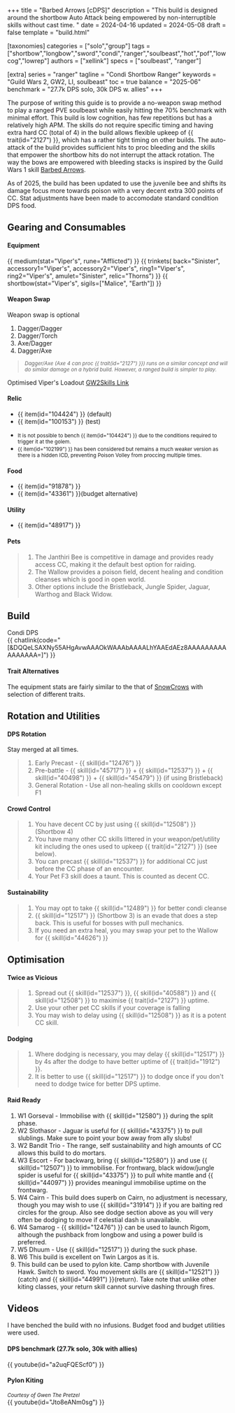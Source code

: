 +++
title = "Barbed Arrows [cDPS]"
description = "This build is designed around the shortbow Auto Attack being empowered by non-interruptible skills without cast time. "
date = 2024-04-16
updated = 2024-05-08
draft = false
template = "build.html"

[taxonomies]
categories = ["solo","group"]
tags = ["shortbow","longbow","sword","condi","ranger","soulbeast","hot","pof","lowcog","lowrep"]
authors = ["xellink"]
specs = ["soulbeast", "ranger"]

[extra]
series = "ranger"
tagline = "Condi Shortbow Ranger"
keywords = "Guild Wars 2, GW2, LI, soulbeast"
toc = true
balance = "2025-06"
benchmark = "27.7k DPS solo, 30k DPS w. allies"
+++

The purpose of writing this guide is to provide a no-weapon swap method to play a ranged PVE soulbeast while easily hitting the 70% benchmark with minimal effort. This build is low cognition, has few repetitions but has a relatively high APM. The skills do not require specific timing and having extra hard CC (total of 4) in the build allows flexible upkeep of {{ trait(id="2127") }}, which has a rather tight timing on other builds. The auto-attack of the build provides sufficient hits to proc bleeding and the skills that empower the shortbow hits do not interrupt the attack rotation. The way the bows are empowered with bleeding stacks is inspired by the Guild Wars 1 skill [Barbed Arrows](https://wiki.guildwars.com/wiki/Barbed_Arrows).

As of 2025, the build has been updated to use the juvenile bee and shifts its damage focus more towards poison with a very decent extra 300 points of CC. Stat adjustments have been made to accomodate standard condition DPS food. 


## Gearing and Consumables
#### Equipment
{{ medium(stat="Viper's", rune="Afflicted") }}
	{{ trinkets(
	back="Sinister",
	accessory1="Viper's",
	accessory2="Viper's",
	ring1="Viper's",
	ring2="Viper's",
	amulet="Sinister",
	relic="Thorns") }}
{{ shortbow(stat="Viper's", sigils=["Malice", "Earth"]) }}

#### Weapon Swap
Weapon swap is optional
1. Dagger/Dagger
2. Dagger/Torch
3. Axe/Dagger
4. Dagger/Axe

> <small>*Dagger/Axe (Axe 4 can proc {{ trait(id="2127") }}) runs on a similar concept and will do similar damage on a hybrid build. However, a ranged build is simpler to play.*</small>

Optimised Viper's Loadout
[GW2Skills Link](https://gw2skills.net/editor/?POQAUlZUw+YSMKmJWaXXP3ca3+4hDB-DSRYfBFaGFcehRaBEmAG/KoJFnVgKA-e)

#### Relic
- {{ item(id="104424") }} (default)
- {{ item(id="100153") }} (test)

* <small>It is not possible to bench {{ item(id="104424") }} due to the conditions required to trigger it at the golem.</small><br/>
* <small>{{ item(id="102199") }} has been considered but remains a much weaker version as there is a hidden ICD, preventing 
 Poison Volley from proccing multiple times.</small>

#### Food
- {{ item(id="91878") }}
- {{ item(id="43361") }}(budget alternative)

#### Utility
- {{ item(id="48917") }} 

#### Pets
> 1. The Janthiri Bee is competitive in damage and provides ready access CC, making it the default best option for raiding.
> 2. The Wallow provides a poison field, decent healing and condition cleanses which is good in open world.
> 3. Other options include the Bristleback, Jungle Spider, Jaguar, Warthog and Black Widow.

## Build
Condi DPS\
{{ chatlink(code="[&DQQeLSAXNy55AHgAvwAAAOkWAAAbAAAALhYAAEdAEz8AAAAAAAAAAAAAAAA=]") }}

#### Trait Alternatives
The equipment stats are fairly similar to the that of [SnowCrows](https://snowcrows.com/builds/raids/ranger/condition-soulbeast) with selection of different traits.

## Rotation and Utilities
#### DPS Rotation
Stay merged at all times. 
> 1. Early Precast - {{ skill(id="12476") }}
> 2. Pre-battle - {{ skill(id="45717") }} + {{ skill(id="12537") }} + {{ skill(id="40498") }} + {{ skill(id="45479") }} (if using Bristleback)
> 3. General Rotation - Use all non-healing skills on cooldown except F1

#### Crowd Control
> 1. You have decent CC by just using {{ skill(id="12508") }} (Shortbow 4)
> 1. You have many other CC skills littered in your weapon/pet/utility kit including the ones used to upkeep {{ trait(id="2127") }} (see below). 
> 1. You can precast {{ skill(id="12537") }} for additional CC just before the CC phase of an encounter.
> 1. Your Pet F3 skill does a taunt. This is counted as decent CC. 

#### Sustainability
> 1. You may opt to take {{ skill(id="12489") }} for better condi cleanse
> 2. {{ skill(id="12517") }} (Shortbow 3) is an evade that does a step back. This is useful for bosses with pull mechanics.
> 3. If you need an extra heal, you may swap your pet to the Wallow for {{ skill(id="44626") }}

## Optimisation
#### Twice as Vicious
> 1. Spread out {{ skill(id="12537") }}, {{ skill(id="40588") }} and {{ skill(id="12508") }} to maximise {{ trait(id="2127") }} uptime. 
> 1. Use your other pet CC skills if your coverage is falling
> 1. You may wish to delay using {{ skill(id="12508") }} as it is a potent CC skill.

#### Dodging
> 1. Where dodging is necessary, you may delay {{ skill(id="12517") }} by 4s after the dodge to have better uptime of {{ trait(id="1912") }}. 
> 2. It is better to use {{ skill(id="12517") }} to dodge once if you don't need to dodge twice for better DPS uptime. 

#### Raid Ready
1. W1 Gorseval - Immobilise with {{ skill(id="12580") }} during the split phase.
2. W2 Slothasor - Jaguar is useful for {{ skill(id="43375") }} to pull slublings. Make sure to point your bow away from ally slubs!
3. W2 Bandit Trio - The range, self sustainability and high amounts of CC allows this build to do mortars.
4. W3 Escort - For backwarg, bring {{ skill(id="12580") }} and use {{ skill(id="12507") }} to immobilise. For frontwarg, black widow/jungle spider is useful for {{ skill(id="43375") }} to pull white mantle and {{ skill(id="44097") }} provides meaningul immobilise uptime on the frontwarg.
5. W4 Cairn - This build does superb on Cairn, no adjustment is necessary, though you may wish to use {{ skill(id="31914") }} if you are baiting red circles for the group. Also see dodge section above as you will very often be dodging to move if celestial dash is unavailable.
6. W4 Samarog - {{ skill(id="12476") }} can be used to launch Rigom, although the pushback from longbow and using a power build is preferred.
7. W5 Dhuum - Use {{ skill(id="12517") }} during the suck phase.
8. W6 This build is excellent on Twin Largos as it is.
9. This build can be used to pylon kite. Camp shortbow with Juvenile Hawk. Switch to sword. You movement skills are {{ skill(id="12521") }} (catch) and {{ skill(id="44991") }}(return). Take note that unlike other kiting classes, your return skill cannot survive dashing through fires.

## Videos
I have benched the build with no infusions. Budget food and budget utilities were used.

#### DPS benchmark (27.7k solo, 30k with allies)
{{ youtube(id="a2uqFQEScf0") }}

#### Pylon Kiting
<small>*Courtesy of Gwen The Pretzel*</small>\
{{ youtube(id="Jto8eANm0sg") }}

